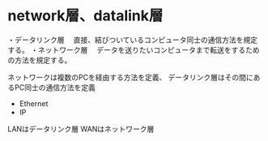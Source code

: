 # network層、datalink層

・データリンク層
　直接、結びついているコンピュータ同士の通信方法を規定する。
・ネットワーク層
　データを送りたいコンピュータまで転送をするための方法を規定する。

ネットワークは複数のPCを経由する方法を定義、
データリンク層はその間にあるPC同士の通信方法を定義

- Ethernet
- IP
  
LANはデータリンク層
WANはネットワーク層
